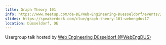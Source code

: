 ```yaml
---
title: Graph Theory 101
info: https://www.meetup.com/de-DE/Web-Engineering-Duesseldorf/events/240576077/
slides: https://speakerdeck.com/clue/graph-theory-101-webengdus17
location: Düsseldorf, DE
---
```

Usergroup talk hosted by <a href="https://www.meetup.com/de-DE/Web-Engineering-Duesseldorf/">Web Engineering Düsseldorf (@WebEngDUS)</a>
